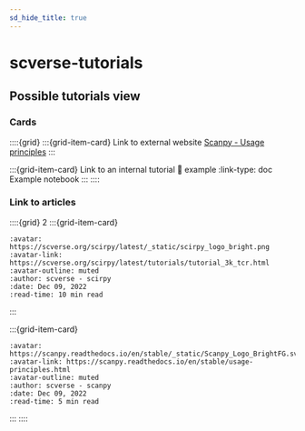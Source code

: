 ```yaml
---
sd_hide_title: true
---
```


# scverse-tutorials

## Possible tutorials view

### Cards

::::{grid}
:::{grid-item-card} Link to external website
[Scanpy - Usage principles](https://scanpy.readthedocs.io/en/latest/usage-principles.html)
:::

:::{grid-item-card} Link to an internal tutorial
:link: example
:link-type: doc
Example notebook
:::
::::


### Link to articles

::::{grid} 2
:::{grid-item-card}
```{article-info}
:avatar: https://scverse.org/scirpy/latest/_static/scirpy_logo_bright.png
:avatar-link: https://scverse.org/scirpy/latest/tutorials/tutorial_3k_tcr.html
:avatar-outline: muted
:author: scverse - scirpy
:date: Dec 09, 2022
:read-time: 10 min read
```
:::

:::{grid-item-card}
```{article-info}
:avatar: https://scanpy.readthedocs.io/en/stable/_static/Scanpy_Logo_BrightFG.svg
:avatar-link: https://scanpy.readthedocs.io/en/stable/usage-principles.html
:avatar-outline: muted
:author: scverse - scanpy
:date: Dec 09, 2022
:read-time: 5 min read
```
:::
::::
